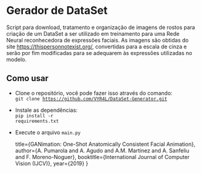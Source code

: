 # Gerador de DataSet
Script para download, tratamento e organização de imagens de rostos para criação de um DataSet a ser utilizado em treinamento para uma Rede Neural reconhecedora de expressões faciais.
As imagens são obtidas do site https://thispersonnotexist.org/, convertidas para a escala de cinza e serão por fim modificadas para se adequarem às expressões utilizadas no modelo.
## Como usar
* Clone o repositório, você pode fazer isso através do comando:<br><code>git clone https://github.com/VYR4L/DataSet-Generator.git</code>
* Instale as dependências:<br><code>pip install -r requirements.txt</code>
* Execute o arquivo <code>main.py</code>

    title={GANimation: One-Shot Anatomically Consistent Facial Animation},
    author={A. Pumarola and A. Agudo and A.M. Martinez and A. Sanfeliu and F. Moreno-Noguer},
    booktitle={International Journal of Computer Vision (IJCV)},
    year={2019}
}
```
